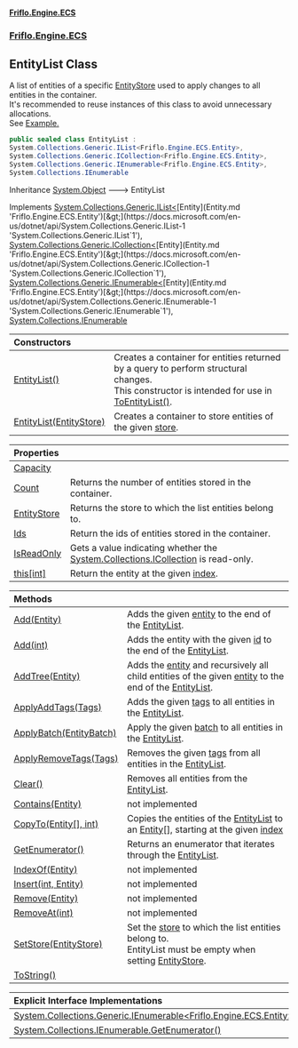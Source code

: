 #### [Friflo.Engine.ECS](index.md 'index')
### [Friflo.Engine.ECS](Friflo.Engine.ECS.md 'Friflo.Engine.ECS')

## EntityList Class

A list of entities of a specific [EntityStore](EntityList.EntityStore.md 'Friflo.Engine.ECS.EntityList.EntityStore') used to apply changes to all entities in the container.<br/>
It's recommended to reuse instances of this class to avoid unnecessary allocations.<br/>
See <a href="https://github.com/friflo/Friflo.Json.Fliox/wiki/Examples-~-Optimization#entitybatch---entitylist">Example.</a>

```csharp
public sealed class EntityList :
System.Collections.Generic.IList<Friflo.Engine.ECS.Entity>,
System.Collections.Generic.ICollection<Friflo.Engine.ECS.Entity>,
System.Collections.Generic.IEnumerable<Friflo.Engine.ECS.Entity>,
System.Collections.IEnumerable
```

Inheritance [System.Object](https://docs.microsoft.com/en-us/dotnet/api/System.Object 'System.Object') &#129106; EntityList

Implements [System.Collections.Generic.IList&lt;](https://docs.microsoft.com/en-us/dotnet/api/System.Collections.Generic.IList-1 'System.Collections.Generic.IList`1')[Entity](Entity.md 'Friflo.Engine.ECS.Entity')[&gt;](https://docs.microsoft.com/en-us/dotnet/api/System.Collections.Generic.IList-1 'System.Collections.Generic.IList`1'), [System.Collections.Generic.ICollection&lt;](https://docs.microsoft.com/en-us/dotnet/api/System.Collections.Generic.ICollection-1 'System.Collections.Generic.ICollection`1')[Entity](Entity.md 'Friflo.Engine.ECS.Entity')[&gt;](https://docs.microsoft.com/en-us/dotnet/api/System.Collections.Generic.ICollection-1 'System.Collections.Generic.ICollection`1'), [System.Collections.Generic.IEnumerable&lt;](https://docs.microsoft.com/en-us/dotnet/api/System.Collections.Generic.IEnumerable-1 'System.Collections.Generic.IEnumerable`1')[Entity](Entity.md 'Friflo.Engine.ECS.Entity')[&gt;](https://docs.microsoft.com/en-us/dotnet/api/System.Collections.Generic.IEnumerable-1 'System.Collections.Generic.IEnumerable`1'), [System.Collections.IEnumerable](https://docs.microsoft.com/en-us/dotnet/api/System.Collections.IEnumerable 'System.Collections.IEnumerable')

| Constructors | |
| :--- | :--- |
| [EntityList()](EntityList.EntityList().md 'Friflo.Engine.ECS.EntityList.EntityList()') | Creates a container for entities returned by a query to perform structural changes.<br/> This constructor is intended for use in [ToEntityList()](QueryEntities.ToEntityList().md 'Friflo.Engine.ECS.QueryEntities.ToEntityList()'). |
| [EntityList(EntityStore)](EntityList.EntityList(EntityStore).md 'Friflo.Engine.ECS.EntityList.EntityList(Friflo.Engine.ECS.EntityStore)') | Creates a container to store entities of the given [store](EntityList.EntityList(EntityStore).md#Friflo.Engine.ECS.EntityList.EntityList(Friflo.Engine.ECS.EntityStore).store 'Friflo.Engine.ECS.EntityList.EntityList(Friflo.Engine.ECS.EntityStore).store'). |

| Properties | |
| :--- | :--- |
| [Capacity](EntityList.Capacity.md 'Friflo.Engine.ECS.EntityList.Capacity') | |
| [Count](EntityList.Count.md 'Friflo.Engine.ECS.EntityList.Count') | Returns the number of entities stored in the container. |
| [EntityStore](EntityList.EntityStore.md 'Friflo.Engine.ECS.EntityList.EntityStore') | Returns the store to which the list entities belong to. |
| [Ids](EntityList.Ids.md 'Friflo.Engine.ECS.EntityList.Ids') | Return the ids of entities stored in the container. |
| [IsReadOnly](EntityList.IsReadOnly.md 'Friflo.Engine.ECS.EntityList.IsReadOnly') | Gets a value indicating whether the [System.Collections.ICollection](https://docs.microsoft.com/en-us/dotnet/api/System.Collections.ICollection 'System.Collections.ICollection') is read-only. |
| [this[int]](EntityList.this[int].md 'Friflo.Engine.ECS.EntityList.this[int]') | Return the entity at the given [index](EntityList.this[int].md#Friflo.Engine.ECS.EntityList.this[int].index 'Friflo.Engine.ECS.EntityList.this[int].index'). |

| Methods | |
| :--- | :--- |
| [Add(Entity)](EntityList.Add(Entity).md 'Friflo.Engine.ECS.EntityList.Add(Friflo.Engine.ECS.Entity)') | Adds the given [entity](EntityList.Add(Entity).md#Friflo.Engine.ECS.EntityList.Add(Friflo.Engine.ECS.Entity).entity 'Friflo.Engine.ECS.EntityList.Add(Friflo.Engine.ECS.Entity).entity') to the end of the [EntityList](EntityList.md 'Friflo.Engine.ECS.EntityList'). |
| [Add(int)](EntityList.Add(int).md 'Friflo.Engine.ECS.EntityList.Add(int)') | Adds the entity with the given [id](EntityList.Add(int).md#Friflo.Engine.ECS.EntityList.Add(int).id 'Friflo.Engine.ECS.EntityList.Add(int).id') to the end of the [EntityList](EntityList.md 'Friflo.Engine.ECS.EntityList'). |
| [AddTree(Entity)](EntityList.AddTree(Entity).md 'Friflo.Engine.ECS.EntityList.AddTree(Friflo.Engine.ECS.Entity)') | Adds the [entity](EntityList.AddTree(Entity).md#Friflo.Engine.ECS.EntityList.AddTree(Friflo.Engine.ECS.Entity).entity 'Friflo.Engine.ECS.EntityList.AddTree(Friflo.Engine.ECS.Entity).entity') and recursively all child entities of the given [entity](EntityList.AddTree(Entity).md#Friflo.Engine.ECS.EntityList.AddTree(Friflo.Engine.ECS.Entity).entity 'Friflo.Engine.ECS.EntityList.AddTree(Friflo.Engine.ECS.Entity).entity') to the end of the [EntityList](EntityList.md 'Friflo.Engine.ECS.EntityList'). |
| [ApplyAddTags(Tags)](EntityList.ApplyAddTags(Tags).md 'Friflo.Engine.ECS.EntityList.ApplyAddTags(Friflo.Engine.ECS.Tags)') | Adds the given [tags](EntityList.ApplyAddTags(Tags).md#Friflo.Engine.ECS.EntityList.ApplyAddTags(Friflo.Engine.ECS.Tags).tags 'Friflo.Engine.ECS.EntityList.ApplyAddTags(Friflo.Engine.ECS.Tags).tags') to all entities in the [EntityList](EntityList.md 'Friflo.Engine.ECS.EntityList'). |
| [ApplyBatch(EntityBatch)](EntityList.ApplyBatch(EntityBatch).md 'Friflo.Engine.ECS.EntityList.ApplyBatch(Friflo.Engine.ECS.EntityBatch)') | Apply the given [batch](EntityList.ApplyBatch(EntityBatch).md#Friflo.Engine.ECS.EntityList.ApplyBatch(Friflo.Engine.ECS.EntityBatch).batch 'Friflo.Engine.ECS.EntityList.ApplyBatch(Friflo.Engine.ECS.EntityBatch).batch') to all entities in the [EntityList](EntityList.md 'Friflo.Engine.ECS.EntityList'). |
| [ApplyRemoveTags(Tags)](EntityList.ApplyRemoveTags(Tags).md 'Friflo.Engine.ECS.EntityList.ApplyRemoveTags(Friflo.Engine.ECS.Tags)') | Removes the given [tags](EntityList.ApplyRemoveTags(Tags).md#Friflo.Engine.ECS.EntityList.ApplyRemoveTags(Friflo.Engine.ECS.Tags).tags 'Friflo.Engine.ECS.EntityList.ApplyRemoveTags(Friflo.Engine.ECS.Tags).tags') from all entities in the [EntityList](EntityList.md 'Friflo.Engine.ECS.EntityList'). |
| [Clear()](EntityList.Clear().md 'Friflo.Engine.ECS.EntityList.Clear()') | Removes all entities from the [EntityList](EntityList.md 'Friflo.Engine.ECS.EntityList'). |
| [Contains(Entity)](EntityList.Contains(Entity).md 'Friflo.Engine.ECS.EntityList.Contains(Friflo.Engine.ECS.Entity)') | not implemented |
| [CopyTo(Entity[], int)](EntityList.CopyTo(Entity[],int).md 'Friflo.Engine.ECS.EntityList.CopyTo(Friflo.Engine.ECS.Entity[], int)') | Copies the entities of the [EntityList](EntityList.md 'Friflo.Engine.ECS.EntityList') to an [Entity](Entity.md 'Friflo.Engine.ECS.Entity')[], starting at the given [index](EntityList.CopyTo(Entity[],int).md#Friflo.Engine.ECS.EntityList.CopyTo(Friflo.Engine.ECS.Entity[],int).index 'Friflo.Engine.ECS.EntityList.CopyTo(Friflo.Engine.ECS.Entity[], int).index') |
| [GetEnumerator()](EntityList.GetEnumerator().md 'Friflo.Engine.ECS.EntityList.GetEnumerator()') | Returns an enumerator that iterates through the [EntityList](EntityList.md 'Friflo.Engine.ECS.EntityList'). |
| [IndexOf(Entity)](EntityList.IndexOf(Entity).md 'Friflo.Engine.ECS.EntityList.IndexOf(Friflo.Engine.ECS.Entity)') | not implemented |
| [Insert(int, Entity)](EntityList.Insert(int,Entity).md 'Friflo.Engine.ECS.EntityList.Insert(int, Friflo.Engine.ECS.Entity)') | not implemented |
| [Remove(Entity)](EntityList.Remove(Entity).md 'Friflo.Engine.ECS.EntityList.Remove(Friflo.Engine.ECS.Entity)') | not implemented |
| [RemoveAt(int)](EntityList.RemoveAt(int).md 'Friflo.Engine.ECS.EntityList.RemoveAt(int)') | not implemented |
| [SetStore(EntityStore)](EntityList.SetStore(EntityStore).md 'Friflo.Engine.ECS.EntityList.SetStore(Friflo.Engine.ECS.EntityStore)') | Set the [store](EntityList.SetStore(EntityStore).md#Friflo.Engine.ECS.EntityList.SetStore(Friflo.Engine.ECS.EntityStore).store 'Friflo.Engine.ECS.EntityList.SetStore(Friflo.Engine.ECS.EntityStore).store') to which the list entities belong to.<br/> EntityList must be empty when setting [EntityStore](EntityList.EntityStore.md 'Friflo.Engine.ECS.EntityList.EntityStore'). |
| [ToString()](EntityList.ToString().md 'Friflo.Engine.ECS.EntityList.ToString()') | |

| Explicit Interface Implementations | |
| :--- | :--- |
| [System.Collections.Generic.IEnumerable&lt;Friflo.Engine.ECS.Entity&gt;.GetEnumerator()](EntityList.System.Collections.Generic.IEnumerable_Friflo.Engine.ECS.Entity_.GetEnumerator().md 'Friflo.Engine.ECS.EntityList.System.Collections.Generic.IEnumerable<Friflo.Engine.ECS.Entity>.GetEnumerator()') | |
| [System.Collections.IEnumerable.GetEnumerator()](EntityList.System.Collections.IEnumerable.GetEnumerator().md 'Friflo.Engine.ECS.EntityList.System.Collections.IEnumerable.GetEnumerator()') | |
